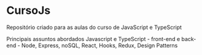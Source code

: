 # CursoJs
Repositório criado para as aulas do curso de JavaScript e TypeScript  

Principais assuntos abordados Javascript e TypeScript - front-end e back-end - Node, Express, noSQL, React, Hooks, Redux, Design Patterns
